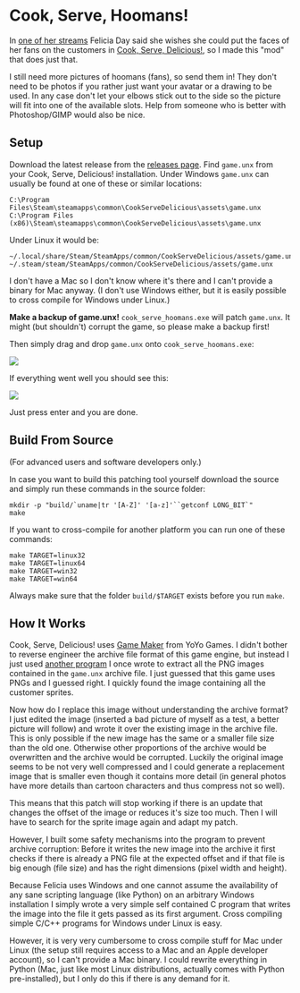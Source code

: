 Cook, Serve, Hoomans!
=====================

In [one of her streams](http://www.twitch.tv/feliciaday/v/4517425?t=02h19m22s)
Felicia Day said she wishes she could put the faces of her fans on the customers
in [Cook, Serve, Delicious!](http://store.steampowered.com/app/247020/), so I
made this "mod" that does just that.

I still need more pictures of hoomans (fans), so send them in! They don't need
to be photos if you rather just want your avatar or a drawing to be used. In any
case don't let your elbows stick out to the side so the picture will fit into
one of the available slots. Help from someone who is better with Photoshop/GIMP
would also be nice.

Setup
-----

Download the latest release from the
[releases page](https://github.com/panzi/cook-serve-hoomans/releases). Find
`game.unx` from your Cook, Serve, Delicious! installation. Under Windows
`game.unx` can usually be found at one of these or similar locations:

```
C:\Program Files\Steam\steamapps\common\CookServeDelicious\assets\game.unx
C:\Program Files (x86)\Steam\steamapps\common\CookServeDelicious\assets\game.unx
```

Under Linux it would be:

```
~/.local/share/Steam/SteamApps/common/CookServeDelicious/assets/game.unx
~/.steam/steam/SteamApps/common/CookServeDelicious/assets/game.unx
```

I don't have a Mac so I don't know where it's there and I can't provide a binary
for Mac anyway. (I don't use Windows either, but it is easily possible to cross
compile for Windows under Linux.)

**Make a backup of game.unx!** `cook_serve_hoomans.exe` will patch `game.unx`.
It might (but shouldn't) corrupt the game, so please make a backup first!

Then simply drag and drop `game.unx` onto `cook_serve_hoomans.exe`:

![](http://i.imgur.com/6FMEtPd.png)

If everything went well you should see this:

![](http://i.imgur.com/KJ1bFIg.png)

Just press enter and you are done.

Build From Source
-----------------

(For advanced users and software developers only.)

In case you want to build this patching tool yourself download the source and
simply run these commands in the source folder:

```
mkdir -p "build/`uname|tr '[A-Z]' '[a-z]'``getconf LONG_BIT`"
make
```

If you want to cross-compile for another platform you can run one of these
commands:

```
make TARGET=linux32
make TARGET=linux64
make TARGET=win32
make TARGET=win64
```

Always make sure that the folder `build/$TARGET` exists before you run `make`.

How It Works
------------

Cook, Serve, Delicious! uses [Game Maker](http://www.yoyogames.com/studio) from
YoYo Games. I didn't bother to reverse engineer the archive file format of this
game engine, but instead I just used [another program](https://github.com/panzi/mediaextract)
I once wrote to extract all the PNG images contained in the `game.unx` archive
file. I just guessed that this game uses PNGs and I guessed right. I quickly
found the image containing all the customer sprites.

Now how do I replace this image without understanding the archive format? I just
edited the image (inserted a bad picture of myself as a test, a better picture
will follow) and wrote it over the existing image in the archive file. This is
only possible if the new image has the same or a smaller file size than the old
one. Otherwise other proportions of the archive would be overwritten and the
archive would be corrupted. Luckily the original image seems to be not very well
compressed and I could generate a replacement image that is smaller even though
it contains more detail (in general photos have more details than cartoon
characters and thus compress not so well).

This means that this patch will stop working if there is an update that changes
the offset of the image or reduces it's size too much. Then I will have to
search for the sprite image again and adapt my patch.

However, I built some safety mechanisms into the program to prevent archive
corruption: Before it writes the new image into the archive it first checks if
there is already a PNG file at the expected offset and if that file is big
enough (file size) and has the right dimensions (pixel width and height).

Because Felicia uses Windows and one cannot assume the availability of any sane
scripting language (like Python) on an arbitrary Windows installation I simply
wrote a very simple self contained C program that writes the image into the
file it gets passed as its first argument. Cross compiling simple C/C++ programs
for Windows under Linux is easy.

However, it is very very cumbersome to cross compile stuff for Mac under Linux
(the setup still requires access to a Mac and an Apple developer account), so I
can't provide a Mac binary. I could rewrite everything in Python (Mac, just like
most Linux distributions, actually comes with Python pre-installed), but I only
do this if there is any demand for it.